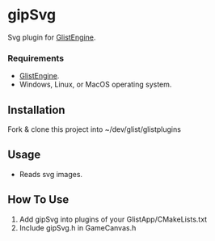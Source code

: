 # gipSvg
Svg plugin for [GlistEngine](https://github.com/GlistEngine/GlistEngine).
### Requirements
- [GlistEngine](https://github.com/GlistEngine/GlistEngine).
- Windows, Linux, or MacOS operating system.

## Installation
Fork & clone this project into ~/dev/glist/glistplugins

## Usage
- Reads svg images.

## How To Use 
1. Add gipSvg into plugins of your GlistApp/CMakeLists.txt
2. Include gipSvg.h in GameCanvas.h